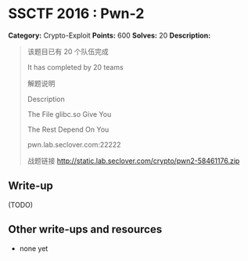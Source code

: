 # SSCTF 2016 : Pwn-2

**Category:** Crypto-Exploit
**Points:** 600
**Solves:** 20
**Description:**

> 该题目已有 20 个队伍完成
> 
> It has completed by 20 teams
> 
> 解题说明
> 
> Description
> 
> 
> The File glibc.so Give You
> 
> The Rest Depend On You
> 
> pwn.lab.seclover.com:22222
> 
> 战题链接 <http://static.lab.seclover.com/crypto/pwn2-58461176.zip>


## Write-up

(TODO)

## Other write-ups and resources

* none yet
